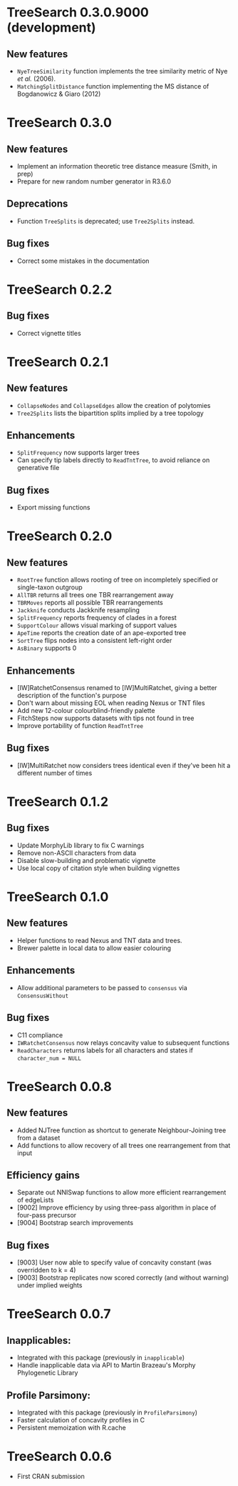 # TreeSearch 0.3.0.9000 (development)
## New features
 - `NyeTreeSimilarity` function implements the tree similarity metric of
   Nye _et al._ (2006).
 - `MatchingSplitDistance` function implementing the MS distance of 
   Bogdanowicz & Giaro (2012)

# TreeSearch 0.3.0

## New features
 - Implement an information theoretic tree distance measure (Smith, in prep)
 - Prepare for new random number generator in R3.6.0

## Deprecations
 - Function `TreeSplits` is deprecated; use `Tree2Splits` instead.

## Bug fixes
 - Correct some mistakes in the documentation


# TreeSearch 0.2.2

## Bug fixes 
 - Correct vignette titles


# TreeSearch 0.2.1

## New features
 - `CollapseNodes` and `CollapseEdges` allow the creation of polytomies
 - `Tree2Splits` lists the bipartition splits implied by a tree topology

## Enhancements
 - `SplitFrequency` now supports larger trees
 - Can specify tip labels directly to `ReadTntTree`, to avoid reliance on
   generative file

## Bug fixes
 - Export missing functions


# TreeSearch 0.2.0

## New features
 - `RootTree` function allows rooting of tree on incompletely specified
    or single-taxon outgroup
 - `AllTBR` returns all trees one TBR rearrangement away
 - `TBRMoves` reports all possible TBR rearrangements
 - `Jackknife` conducts Jackknife resampling
 - `SplitFrequency` reports frequency of clades in a forest
 - `SupportColour` allows visual marking of support values
 - `ApeTime` reports the creation date of an ape-exported tree
 - `SortTree` flips nodes into a consistent left-right order
 - `AsBinary` supports 0
 
## Enhancements
 - [IW]RatchetConsensus renamed to [IW]MultiRatchet, giving a better description 
     of the function's purpose
 - Don't warn about missing EOL when reading Nexus or TNT files
 - Add new 12-colour colourblind-friendly palette
 - FitchSteps now supports datasets with tips not found in tree
 - Improve portability of function `ReadTntTree`

## Bug fixes
 - [IW]MultiRatchet now considers trees identical even if they've been hit 
   a different number of times


# TreeSearch 0.1.2

## Bug fixes
- Update MorphyLib library to fix C warnings
- Remove non-ASCII characters from data
- Disable slow-building and problematic vignette
- Use local copy of citation style when building vignettes


# TreeSearch 0.1.0

## New features
- Helper functions to read Nexus and TNT data and trees.
- Brewer palette in local data to allow easier colouring

## Enhancements
- Allow additional parameters to be passed to `consensus` via `ConsensusWithout`

## Bug fixes
- C11 compliance
- `IWRatchetConsensus` now relays concavity value to subsequent functions
- `ReadCharacters` returns labels for all characters and states if `character_num = NULL`


# TreeSearch 0.0.8

## New features
- Added NJTree function as shortcut to generate Neighbour-Joining tree from a dataset
- Add functions to allow recovery of all trees one rearrangement from that input

## Efficiency gains
- Separate out NNISwap functions to allow more efficient rearrangement of edgeLists
- [9002] Improve efficiency by using three-pass algorithm in place of four-pass precursor
- [9004] Bootstrap search improvements

## Bug fixes
- [9003] User now able to specify value of concavity constant (was overridden to k = 4)
- [9003] Bootstrap replicates now scored correctly (and without warning) under implied weights


# TreeSearch 0.0.7

## Inapplicables:
- Integrated with this package (previously in `inapplicable`)
- Handle inapplicable data via API to Martin Brazeau's Morphy Phylogenetic Library

## Profile Parsimony:
- Integrated with this package (previously in `ProfileParsimony`)
- Faster calculation of concavity profiles in C
- Persistent memoization with R.cache


# TreeSearch 0.0.6
- First CRAN submission

